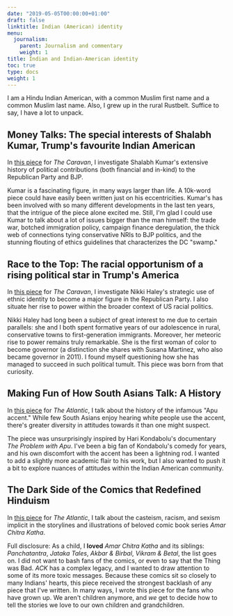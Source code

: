 ```yaml
---
date: "2019-05-05T00:00:00+01:00"
draft: false
linktitle: Indian (American) identity
menu:
  journalism:
    parent: Journalism and commentary
    weight: 1
title: Indian and Indian-American identity
toc: true
type: docs
weight: 1
---
```


I am a Hindu Indian American, with a common Muslim first name and a common Muslim last name. Also, I grew up in the rural Rustbelt. Suffice to say, I have a lot to unpack.

## Money Talks: The special interests of Shalabh Kumar, Trump's favourite Indian American

In [this piece](https://caravanmagazine.in/reportage/shalabh-kumar-trump-modi) for _The Caravan_, I investigate Shalabh Kumar's extensive history of political contributions (both financial and in-kind) to the Republican Party and BJP.

Kumar is a fascinating figure, in many ways larger than life. A 10k-word piece could have easily been written just on his eccentricities. Kumar's has been involved with so many different developments in the last ten years, that the intrigue of the piece alone excited me. Still, I'm glad I could use Kumar to talk about a lot of issues bigger than the man himself: the trade war, botched immigration policy, campaign finance deregulation, the thick web of connections tying conservative NRIs to BJP politics, and the stunning flouting of ethics guidelines that characterizes the DC "swamp."


## Race to the Top: The racial opportunism of a rising political star in Trump's America

In [this piece](https://caravanmagazine.in/politics/nikki-haley-racial-opportunism-rising-political-star-trump-america) for _The Caravan_, I investigate Nikki Haley's strategic use of ethnic identity to become a major figure in the Republican Party. I also situate her rise to power within the broader context of US racial politics.

Nikki Haley had long been a subject of great interest to me due to certain parallels: she and I both spent formative years of our adolescence in rural, conservative towns to first-generation immigrants. Moreover, her meteoric rise to power remains truly remarkable. She is the first woman of color to become governor (a distinction she shares with Susana Martinez, who also became governor in 2011). I found myself questioning how she has managed to succeed in such political tumult. This piece was born from that curiosity.

## Making Fun of How South Asians Talk: A History

In [this piece](https://www.theatlantic.com/entertainment/archive/2018/02/trump-modi-india-south-asia-accent-apu/551696/) for _The Atlantic_, I talk about the history of the infamous "Apu accent." While few South Asians enjoy hearing white people use the accent, there's greater diversity in attitudes towards it than one might suspect.

The piece was unsurprisingly inspired by Hari Kondabolu's documentary _The Problem with Apu_. I've been a big fan of Kondabolu's comedy for years, and his own discomfort with the accent has been a lightning rod. I wanted to add a slightly more academic flair to his work, but I also wanted to push it a bit to explore nuances of attitudes within the Indian American community.

## The Dark Side of the Comics that Redefined Hinduism

In [this piece](https://www.theatlantic.com/entertainment/archive/2017/12/the-comics-that-redefined-hinduism/539838/) for _The Atlantic_, I talk about the casteism, racism, and sexism implicit in the storylines and illustrations of beloved comic book series _Amar Chitra Katha_.

Full disclosure: As a child, I **loved** _Amar Chitra Katha_ and its siblings: _Panchatantra_, _Jataka Tales_, _Akbar & Birbal_, _Vikram & Betal_, the list goes on. I did not want to bash fans of the comics, or even to say that the Thing was Bad. _ACK_ has a complex legacy, and I wanted to draw attention to some of its more toxic messages. Because these comics sit so closely to many Indians' hearts, this piece received the strongest backlash of any piece that I've written. In many ways, I wrote this piece for the fans who have grown up. We aren't children anymore, and *we* get to decide how to tell the stories we love to our own children and grandchildren.
